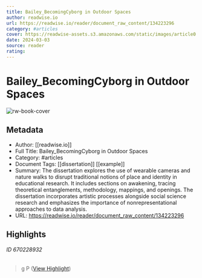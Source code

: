 ```yaml
---
title: Bailey_BecomingCyborg in Outdoor Spaces
author: readwise.io
url: https://readwise.io/reader/document_raw_content/134223296
category: #articles
cover: https://readwise-assets.s3.amazonaws.com/static/images/article0.00998d930354.png
date: 2024-03-03
source: reader
rating:
---
```

# Bailey_BecomingCyborg in Outdoor Spaces

![rw-book-cover](https://readwise-assets.s3.amazonaws.com/static/images/article0.00998d930354.png)

## Metadata
- Author: [[readwise.io]]
- Full Title: Bailey_BecomingCyborg in Outdoor Spaces
- Category: #articles
- Document Tags: [[dissertation]] [[example]] 
- Summary: The dissertation explores the use of wearable cameras and nature walks to disrupt traditional notions of place and identity in educational research. It includes sections on awakening, tracing theoretical entanglements, methodology, mappings, and openings. The dissertation incorporates artistic processes alongside social science research and emphasizes the importance of nonrepresentational approaches to data analysis.
- URL: https://readwise.io/reader/document_raw_content/134223296

## Highlights
###### ID 670228932
> g P ([View Highlight](https://read.readwise.io/read/01hnh43rkd6pqs2ytyrx1enrfx))
    
